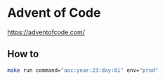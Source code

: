 # Advent of Code

<https://adventofcode.com/>

## How to

```sh
make run command="aoc:year:23:day:01" env="prod"
```
